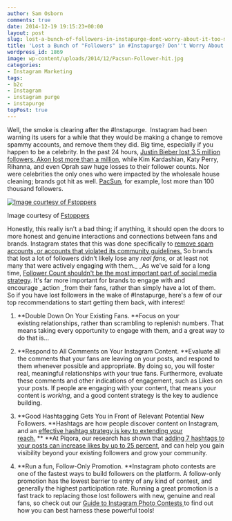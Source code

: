 ```yaml
---
author: Sam Osborn
comments: true
date: 2014-12-19 19:15:23+00:00
layout: post
slug: lost-a-bunch-of-followers-in-instapurge-dont-worry-about-it-too-much
title: 'Lost a Bunch of "Followers" in #Instapurge? Don''t Worry About It Too Much. '
wordpress_id: 1869
image: wp-content/uploads/2014/12/Pacsun-Follower-hit.jpg
categories: 
- Instagram Marketing
tags:
- b2c
- Instagram
- instagram purge
- instapurge
topPost: true
---
```


<span>W</span>ell, the smoke is clearing after the #Instapurge.  Instagram had been warning its users for a while that they would be making a change to remove spammy accounts, and remove them they did. Big time, especially if you happen to be a celebrity. In the past 24 hours, [Justin Bieber lost 3.5 million followers, Akon lost more than a million](http://www.businessinsider.com/instagram-rapture-claims-millions-of-celebrity-instagram-followers-2014-12#ixzz3MIACKDNo), while Kim Kardashian, Katy Perry, Rihanna, and even Oprah saw huge losses to their follower counts. Nor were celebrities the only ones who were impacted by the wholesale house cleaning; brands got hit as well. [PacSun](http://instagram.com/pacsun), for example, lost more than 100 thousand followers.


[![Image courtesy of Fstoppers](http://blog.piqora.com/wp-content/uploads/2014/12/Pacsun-Follower-hit.jpg)](http://blog.piqora.com/wp-content/uploads/2014/12/Pacsun-Follower-hit.jpg)

Image courtesy of [Fstoppers](https://fstoppers.com/apps/why-i-dont-care-i-lost-2000-followers-instagram-50386)


Honestly, this really isn't a bad thing; if anything, it should open the doors to more honest and genuine interactions and connections between fans and brands. Instagram states that this was done specifically to [remove spam accounts, or accounts that violated its community guidelines.](http://www.businessinsider.com/instagram-rapture-claims-millions-of-celebrity-instagram-followers-2014-12#ixzz3MIACKDNo) So brands that lost a lot of followers didn't likely lose any _real fans,_ or at least not many that were actively engaging with them._ _As we've said for a long time, [Follower Count shouldn't be the most important part of social media strategy](http://blog.piqora.com/follower-count-is-bullshit/). It's far more important for brands to engage with and encourage _action _from their fans, rather than simply have a lot of them. So if you have lost followers in the wake of #Instapurge, here's a few of our top recommendations to start getting them back, with interest!



	
  1. **Double Down On Your Existing Fans. **Focus on your existing relationships, rather than scrambling to replenish numbers. That means taking every opportunity to engage with them, and a great way to do that is...

	
  2. **Respond to All Comments on Your Instagram Content. **Evaluate all the comments that your fans are leaving on your posts, and respond to them whenever possible and appropriate. By doing so, you will foster real, meaningful relationships with your true fans. Furthermore, evaluate these comments and other indications of engagement, such as Likes on your posts. If people are engaging with your content, that means your content is _working_, and a good content strategy is the key to audience building.

	
  3. **Good Hashtagging Gets You in Front of Relevant Potential New Followers. **Hashtags are how people discover content on Instagram, and an [effective hashtag strategy is key to extending your reach.](http://go.piqora.com/instagram-hashtag-report.html) ** **At Piqora, our research has shown that [adding 7 hashtags to your posts can increase likes by up to 25 percent](http://blog.piqora.com/top-question-from-social-fresh-what-are-the-7-magic-hashtags/), and can help you gain visibility beyond your existing followers and grow your community.

	
  4. **Run a fun, Follow-Only Promotion. **Instagram photo contests are one of the fastest ways to build followers on the platform. A follow-only promotion has the lowest barrier to entry of any kind of contest, and generally the highest participation rate. Running a great promotion is a fast track to replacing those lost followers with new, genuine and real fans, so check out our [Guide to Instagram Photo Contests ](http://piqora.docalytics.com/v/guide_to_instagram_photo_contests_piqora)to find out how you can best harness these powerful tools!



